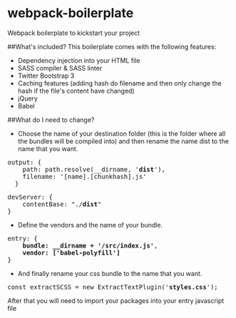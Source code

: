 # webpack-boilerplate
Webpack boilerplate to kickstart your project

##What's included?
This boilerplate comes with the following features:
- Dependency injection into your HTML file
- SASS compiler & SASS linter
- Twitter Bootstrap 3
- Caching features (adding hash do filename and then only change the hash if the file's content have changed)
- jQuery
- Babel

##What do I need to change?
- Choose the name of your destination folder (this is the folder where all the bundles will be compiled into) and then rename the name dist to the name that you want.

<pre>
output: {
  	path: path.resolve(__dirname, '<b>dist</b>'),
    filename: '[name].[chunkhash].js'
  }
</pre>

<pre>
devServer: {
	contentBase: "./<b>dist</b>"
}
</pre>

- Define the vendors and the name of your bundle.

<pre>
entry: {
	<b>bundle: __dirname + '/src/index.js'</b>,
	<b>vendor: ['babel-polyfill']</b>
}
</pre>

- And finally rename your css bundle to the name that you want.

<pre>
const extractSCSS = new ExtractTextPlugin('<b>styles.css</b>');
</pre>

After that you will need to import your packages into your entry javascript file